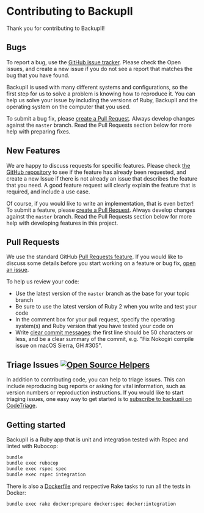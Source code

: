 # Contributing to BackupII

Thank you for contributing to BackupII!

## Bugs

To report a bug, use the [GitHub issue tracker](https://github.com/backupii/backupii/issues). Please
check the Open issues, and create a new issue if you do not see a report that matches the bug that
you have found.

BackupII is used with many different systems and configurations, so the first step for us to solve a
problem is knowing how to reproduce it. You can help us solve your issue by including the versions
of Ruby, BackupII and the operating system on the computer that you used.

To submit a bug fix, please [create a Pull Request](https://github.com/backupii/backupii/compare).
Always develop changes against the `master` branch. Read the Pull Requests section below for more
help with preparing fixes.

## New Features

We are happy to discuss requests for specific features. Please check [the GitHub
repository](https://github.com/backupii/backupii) to see if the feature has already been requested,
and create a new Issue if there is not already an issue that describes the feature that you need. A
good feature request will clearly explain the feature that is required, and include a use case.

Of course, if you would like to write an implementation, that is even better! To submit a feature,
please [create a Pull Request](https://github.com/backupii/backupii/compare). Always develop changes
against the `master` branch. Read the Pull Requests section below for more help with developing
features in this project.

## Pull Requests

We use the standard GitHub [Pull Requests feature](https://help.github.com/articles/about-pull-requests/).
If you would like to discuss some details before you start working on a feature or bug fix,
[open an issue](https://github.com/backupii/backupii/issues).

To help us review your code:

* Use the latest version of the `master` branch as the base for your topic branch
* Be sure to use the latest version of Ruby 2 when you write and test your code
* In the comment box for your pull request, specify the operating system(s) and Ruby version that you have tested your code on
* Write [clear commit messages](http://chris.beams.io/posts/git-commit/):
the first line should be 50 characters or less, and be a clear summary of the commit, e.g. "Fix
Nokogiri compile issue on macOS Sierra, GH #305".

## Triage Issues [![Open Source Helpers](https://www.codetriage.com/backupii/backupii/badges/users.svg)](https://www.codetriage.com/backupii/backupii)

In addition to contributing code, you can help to triage issues. This can include reproducing bug
reports or asking for vital information, such as version numbers or reproduction instructions. If
you would like to start triaging issues, one easy way to get started is to [subscribe to backupii on
CodeTriage](https://www.codetriage.com/backupii/backupii).

## Getting started

BackupII is a Ruby app that is unit and integration tested with Rspec and linted with Rubocop:

```bash
bundle
bundle exec rubocop
bundle exec rspec spec
bundle exec rspec integration
```

There is also a [Dockerfile](Dockerfile) and respective Rake tasks to run all the tests in Docker:

```bash
bundle exec rake docker:prepare docker:spec docker:integration
```
